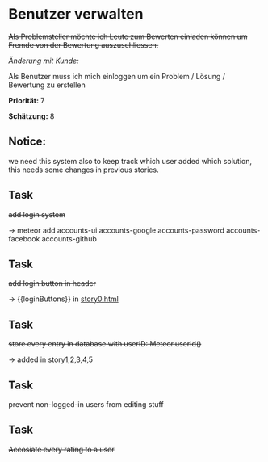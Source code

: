 # Benutzer verwalten


~~Als Problemsteller möchte ich Leute zum Bewerten einladen können um Fremde von der Bewertung auszuschliessen.~~

*Änderung mit Kunde:*

Als Benutzer muss ich mich einloggen um ein Problem / Lösung / Bewertung zu erstellen

**Priorität:** 7

**Schätzung:** 8


## Notice:

we need this system also to keep track which user added which solution, this needs some changes in previous stories.


## Task

~~add login system~~

-> meteor add accounts-ui accounts-google accounts-password accounts-facebook accounts-github

## Task

~~add login button in header~~

-> {{loginButtons}} in [story0.html](story0.html)


## Task

~~store every entry in database with userID: Meteor.userId()~~

-> added in story1,2,3,4,5


## Task 

prevent non-logged-in users from editing stuff

## Task

~~Accosiate every rating to a user~~


